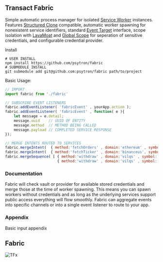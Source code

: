 ## Transact Fabric
Simple automatic process manager for isolated [Service Worker](https://developer.mozilla.org/en-US/docs/Web/API/Service_Worker_API) instances. Features [Structured Clone](https://developer.mozilla.org/en-US/docs/Web/API/Web_Workers_API/Structured_clone_algorithm) compatible, automatic worker spawning for nonexistent service identifiers, standard [Event Target](https://developer.mozilla.org/en-US/docs/Web/API/EventTarget) interface, scope isolation with [LavaMoat](https://github.com/LavaMoat/LavaMoat) and [Global Scope](https://developer.mozilla.org/en-US/docs/Web/API/WorkerGlobalScope) for seperation of sensitive credentials, and configurable credential provider. 


Install
```shell
# USER INSTALL
npm install https://github.com/psytron/fabric
# SUBMODULE INSTALL
git submodule add git@github.com:psytron/fabric path/to/project
```

Basic Usage: 

```javascript
// IMPORT 
import fabric from './fabric' 

// SUBSCRIBE EVENT LISTENERS
fabric.addEventListener( 'fabricEvent' , yourApp.action );
fabric.addEventListener( 'fabricEvent' , function( e ){
    let message = e.detail;
    message.uuid    // UUID OF ENTITY 
    message.method  // METHOD BEING CALLED 
    message.payload // COMPLETED SERVICE RESPONSE
});

// MERGE INTENTS ROUTED TO SERVICES
fabric.mergeIntent(  { method:'fetchOrders' , domain:'ethereum' , symbol:'ETH/USD' } );
fabric.mergeIntent(  { method:'fetchTicker' , domain:'binanceus', symbol:'BTC/USD' } );
fabric.mergeSequence( [ { method:'withdraw' , domain:'vilqs' , symbol:'BTC/USD' }, 
                        { method:'withdraw' , domain:'vilqs' , symbol:'BTC/USD' } ] );
```

### Documentation
Fabric will check vault or provider for available stored credentials and merge those at the time of worker spawning. This means you can spawn workers without credentials and as long as the underlying services support public access everything will flow smoothly. Fabric can aggregate events into specific channels or into a single event listener to route to your app. 

### Appendix
Basic input appendix


## Fabric 
![TFx](https://raw.githubusercontent.com/psytron/fabric/main/meta/tfx.jpg)
